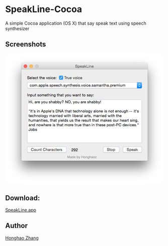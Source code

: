 # SpeakLine-Cocoa

A simple Cocoa application (OS X) that say speak text using speech synthesizer


## Screenshots

![Buttons example](https://raw.githubusercontent.com/honghaoz/SpeakLine-Cocoa/master/screenshot.png)

## Download:
[SpeakLine.app](https://raw.githubusercontent.com/honghaoz/SpeakLine-Cocoa/master/SpeakLine.app)

## Author

[Honghao Zhang](http://ca.linkedin.com/in/honghaozhang/)
